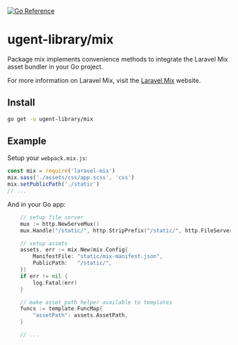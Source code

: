 [![Go Reference](https://pkg.go.dev/badge/github.com/ugent-library/mix.svg)](https://pkg.go.dev/github.com/ugent-library/mix)

# ugent-library/mix

Package mix implements convenience methods to integrate the Laravel Mix
asset bundler in your Go project.

For more information on Laravel Mix, visit the [Laravel Mix](https://laravel-mix.com/) website.

## Install

```sh
go get -u ugent-library/mix
```

## Example

Setup your `webpack.mix.js`:

```js
const mix = require('laravel-mix')
mix.sass('./assets/css/app.scss', 'css')
mix.setPublicPath('./static')
// ...
```

And in your Go app:

```go
    // setup file server
    mux := http.NewServeMux()
    mux.Handle("/static/", http.StripPrefix("/static/", http.FileServer(http.Dir("./static"))))

    // setup assets
    assets, err := mix.New(mix.Config{
        ManifestFile: "static/mix-manifest.json",
        PublicPath:   "/static/",
    })
    if err != nil {
        log.Fatal(err)
    }

    // make asset path helper available to templates
    funcs := template.FuncMap{
        "assetPath": assets.AssetPath,
    }

    // ...
```